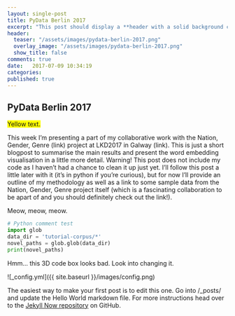 ```yaml
---
layout: single-post
title: PyData Berlin 2017
excerpt: "This post should display a **header with a solid background color**, if the theme supports it"
header:
  teaser: "/assets/images/pydata-berlin-2017.png"
  overlay_image: "/assets/images/pydata-berlin-2017.png"
  show_title: false
comments: true
date:   2017-07-09 10:34:19
categories:
published: true
---
```


## PyData Berlin 2017

<span style="background-color: #FFFF00">Yellow text.</span>

This week I’m presenting a part of my collaborative work with the Nation, Gender, Genre (link) project at LKD2017 in Galway (link). This is just a short blogpost to summarise the main results and present the word embedding visualisation in a little more detail. Warning! This post does not include my code as I haven’t had a chance to clean it up just yet. I’ll follow this post a little later with it (it’s in python if you’re curious), but for now I’ll provide an outline of my methodology as well as a link to some sample data from the Nation, Gender, Genre project itself (which is a fascinating collaboration to be apart of and you should definitely check out the link!).

Meow, meow, meow.

```python
# Python comment test
import glob
data_dir = 'tutorial-corpus/*'
novel_paths = glob.glob(data_dir)
print(novel_paths)
```

Hmm... this 3D code box looks bad. Look into changing it.

![_config.yml]({{ site.baseurl }}/images/config.png)

The easiest way to make your first post is to edit this one. Go into /_posts/ and update the Hello World markdown file. For more instructions head over to the [Jekyll Now repository](https://github.com/barryclark/jekyll-now) on GitHub.
